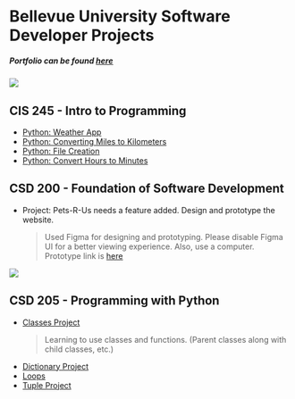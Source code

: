 # Bellevue University Software Developer Projects
##### Portfolio can be found <ins> [here](https://ianspresney.com/) </ins>

![](https://ianspresney.com/assets/img/BellevueMac.svg)
## CIS 245 - Intro to Programming
- [Python: Weather App](https://github.com/ItsSpres/Python-Weather-App)
- [Python: Converting Miles to Kilometers](https://github.com/ItsSpres/My_University_Projects_BU/blob/main/CIS245/ConvertMilesToKm/milesToKm.py)
- [Python: File Creation](https://github.com/ItsSpres/My_University_Projects_BU/blob/main/CIS245/FileCreation/main.py)
- [Python: Convert Hours to Minutes](https://github.com/ItsSpres/My_University_Projects_BU/tree/main/CIS245/HoursToMin)
## CSD 200 - Foundation of Software Development
- Project: Pets-R-Us needs a feature added. Design and prototype the website.
  > Used Figma for designing and prototyping.  Please disable Figma UI for a better viewing experience. Also, use a computer.
  > Prototype link is [here](https://www.figma.com/file/E4oJW6XtbVFpFvx74rhAk5/Pets-R-Us-Prototype?type=design&node-id=0%3A1&mode=design&t=ht28qNmws7oOVpIZ-1)

![](https://ianspresney.com/assets/img/projectCSD200.svg)
## CSD 205 - Programming with Python
- [Classes Project](https://github.com/ItsSpres/My_University_Projects_BU/blob/main/CSD205%20Python/BankAccountProject/BankAccount.py)
  > Learning to use classes and functions. (Parent classes along with child classes, etc.)
- [Dictionary Project](https://github.com/ItsSpres/My_University_Projects_BU/blob/main/CSD205%20Python/DictionaryProject/ispresney-pythonDict.py)
- [Loops](https://github.com/ItsSpres/My_University_Projects_BU/blob/main/CSD205%20Python/WhileLoop/Loop.py)
- [Tuple Project](https://github.com/ItsSpres/My_University_Projects_BU/blob/main/CSD205%20Python/TupleProject/tuple.py)

